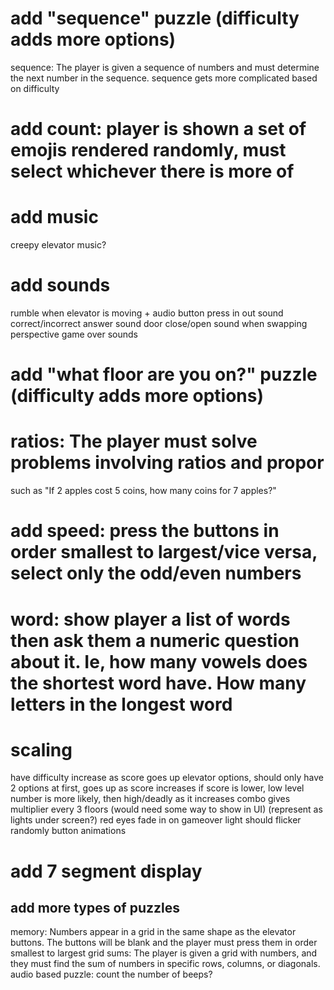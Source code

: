 # add "sequence" puzzle (difficulty adds more options)

sequence: The player is given a sequence of numbers and must determine the next number in the sequence. sequence gets more complicated based on difficulty

# add count: player is shown a set of emojis rendered randomly, must select whichever there is more of

# add music

creepy elevator music?

# add sounds

rumble when elevator is moving + audio
button press in out sound
correct/incorrect answer sound
door close/open
sound when swapping perspective
game over sounds

# add "what floor are you on?" puzzle (difficulty adds more options)

# ratios: The player must solve problems involving ratios and propor

such as "If 2 apples cost 5 coins, how many coins for 7 apples?"

# add speed: press the buttons in order smallest to largest/vice versa, select only the odd/even numbers

# word: show player a list of words then ask them a numeric question about it. Ie, how many vowels does the shortest word have. How many letters in the longest word

# scaling

have difficulty increase as score goes up
elevator options, should only have 2 options at first, goes up as score increases
if score is lower, low level number is more likely, then high/deadly as it increases
combo gives multiplier every 3 floors (would need some way to show in UI) (represent as lights under screen?)
red eyes fade in on gameover
light should flicker randomly
button animations

# add 7 segment display

## add more types of puzzles

memory: Numbers appear in a grid in the same shape as the elevator buttons. The buttons will be blank and the player must press them in order smallest to largest
grid sums: The player is given a grid with numbers, and they must find the sum of numbers in specific rows, columns, or diagonals.
audio based puzzle: count the number of beeps?
